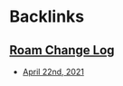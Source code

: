 
# Backlinks
## [Roam Change Log](<Roam Change Log.md>)
- [April 22nd, 2021](<April 22nd, 2021.md>)

